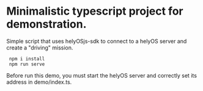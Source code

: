 # Minimalistic typescript project for demonstration.
Simple script that uses helyOSjs-sdk to connect to a helyOS server and create a "driving" mission.


```
 npm i install
 npm run serve

 ```

 Before run this demo, you must start the helyOS server and correctly set its address in demo/index.ts.